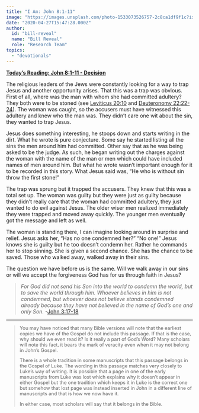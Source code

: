 ```yaml
---
title: "I Am: John 8:1-11"
image: "https://images.unsplash.com/photo-1533073526757-2c8ca1df9f1c?ixlib=rb-1.2.1&q=85&fm=jpg&crop=entropy&cs=srgb&ixid=eyJhcHBfaWQiOjk2NjF9"
date: "2020-04-27T15:47:28.000Z"
author:
  id: "bill-reveal"
  name: "Bill Reveal"
  role: "Research Team"
topics:
  - "devotionals"
---
```

[**Today’s Reading: John 8:1-11 - Decision**][jhn8]

The religious leaders of the Jews were constantly looking for a way to trap Jesus and another opportunity arises. That this was a trap was obvious. First of all, where was the man with whom she had committed adultery? They both were to be stoned (see [Leviticus 20:10][lev20] and [Deuteronomy 22:22-24][deu22]). The woman was caught, so the accusers must have witnessed this adultery and knew who the man was. They didn’t care one wit about the sin, they wanted to trap Jesus.

Jesus does something interesting, he stoops down and starts writing in the dirt. What he wrote is pure conjecture. Some say he started listing all the sins the men around him had committed. Other say that as he was being asked to be the judge. As such, he began writing out the charges against the woman with the name of the man or men which could have included names of men around him. But what he wrote wasn’t important enough for it to be recorded in this story. What Jesus said was, “He who is without sin throw the first stone!”

The trap was sprung but it trapped the accusers. They knew that this was a total set up. The woman was guilty but they were just as guilty because they didn’t really care that the woman had committed adultery, they just wanted to do evil against Jesus. The older wiser men realized immediately they were trapped and moved away quickly. The younger men eventually got the message and left as well.

The woman is standing there, I can imagine looking around in surprise and relief. Jesus asks her, “Has no one condemned her?” “No one!” Jesus knows she is guilty but he too doesn’t condemn her. Rather he commands her to stop sinning. She is given a second chance. She has the chance to be saved. Those who walked away, walked away in their sins.

The question we have before us is the same. Will we walk away in our sins or will we accept the forgiveness God has for us through faith in Jesus?

> _For God did not send his Son into the world to condemn the world, but to save the world through him. Whoever believes in him is not condemned, but whoever does not believe stands condemned already because they have not believed in the name of God’s one and only Son._ -[John 3:17-18][jhn3]

----------------------------

<blockquote style="font-size: .8rem">You may have noticed that many Bible versions will note that the earliest copies we have of the Gospel do not include this passage. If that is the case, why should we even read it? Is it really a part of God’s Word? Many scholars will note this fact, it bears the mark of veracity even when it may not belong in John’s Gospel.

There is a whole tradition in some manuscripts that this passage belongs in the Gospel of Luke. The wording in this passage matches very closely to Luke’s way of writing. It is possible that a page in one of the early manuscripts from Luke was lost which explains why it doesn’t appear in either Gospel but the one tradition which keeps it in Luke is the correct one but somehow that lost page was instead inserted in John in a different line of manuscripts and that is how we now have it.

In either case, most scholars will say that it belongs in the Bible.</blockquote>

[jhn8]: https://www.bible.com/111/jhn.8.1-11
[lev20]: https://www.bible.com/111/lev.20.10
[deu22]: https://www.bible.com/111/deu.22.22-24
[jhn3]: https://www.bible.com/111/jhn.3.17-18
